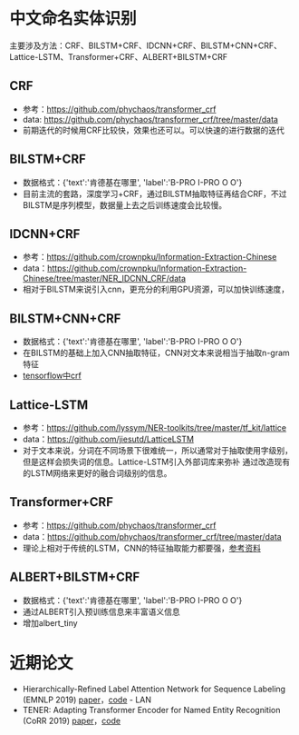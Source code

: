 # 中文命名实体识别
主要涉及方法：CRF、BILSTM+CRF、IDCNN+CRF、BILSTM+CNN+CRF、Lattice-LSTM、Transformer+CRF、ALBERT+BILSTM+CRF
## CRF
- 参考：https://github.com/phychaos/transformer_crf
- data: https://github.com/phychaos/transformer_crf/tree/master/data
- 前期迭代的时候用CRF比较快，效果也还可以。可以快速的进行数据的迭代
## BILSTM+CRF
- 数据格式：{'text':'肯德基在哪里', 'label':'B-PRO I-PRO O O'}
- 目前主流的套路，深度学习+CRF，通过BILSTM抽取特征再结合CRF，不过BILSTM是序列模型，数据量上去之后训练速度会比较慢。
## IDCNN+CRF
- 参考：https://github.com/crownpku/Information-Extraction-Chinese
- data：https://github.com/crownpku/Information-Extraction-Chinese/tree/master/NER_IDCNN_CRF/data
- 相对于BILSTM来说引入cnn，更充分的利用GPU资源，可以加快训练速度，
## BILSTM+CNN+CRF
- 数据格式：{'text':'肯德基在哪里', 'label':'B-PRO I-PRO O O'}
- 在BILSTM的基础上加入CNN抽取特征，CNN对文本来说相当于抽取n-gram特征
- [tensorflow中crf](http://note.youdao.com/noteshare?id=abb298997c9f7b41101e0c509da73dc0)
## Lattice-LSTM
- 参考：https://github.com/lyssym/NER-toolkits/tree/master/tf_kit/lattice
- data：https://github.com/jiesutd/LatticeLSTM
- 对于文本来说，分词在不同场景下很难统一，所以通常对于抽取使用字级别，但是这样会损失词的信息。Lattice-LSTM引入外部词库来弥补
通过改造现有的LSTM网络来更好的融合词级别的信息。
## Transformer+CRF
- 参考：https://github.com/phychaos/transformer_crf
- data：https://github.com/phychaos/transformer_crf/tree/master/data
- 理论上相对于传统的LSTM，CNN的特征抽取能力都要强，[参考资料](http://note.youdao.com/noteshare?id=888534704767cf6c6130a7c589e2cbcf&sub=0AC60C08EC074FB58378F2DC2FF84C65)
## ALBERT+BILSTM+CRF
- 数据格式：{'text':'肯德基在哪里', 'label':'B-PRO I-PRO O O'}
- 通过ALBERT引入预训练信息来丰富语义信息
- 增加albert_tiny
# 近期论文
- Hierarchically-Refined Label Attention Network for Sequence Labeling (EMNLP 2019) [paper](https://www.aclweb.org/anthology/D19-1422/)，[code](https://github.com/Nealcly/BiLSTM-LAN) - LAN
- TENER: Adapting Transformer Encoder for Named Entity Recognition (CoRR 2019) [paper](https://arxiv.org/abs/1911.04474)，[code](https://github.com/fastnlp/TENER)
